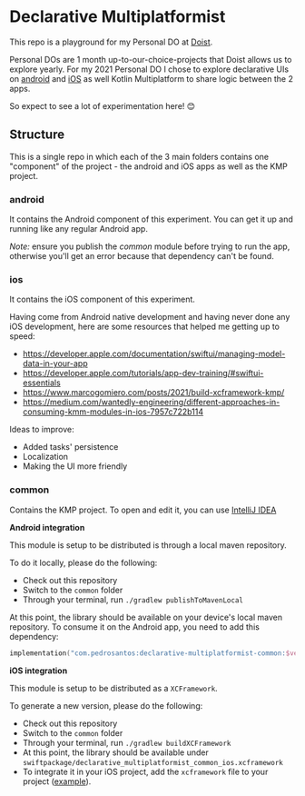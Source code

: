 # Declarative Multiplatformist

This repo is a playground for my Personal DO at [Doist](https://doist.com/). 

Personal DOs are 1 month up-to-our-choice-projects that Doist allows us to explore yearly.
For my 2021 Personal DO I chose to explore declarative UIs on [android](https://developer.android.com/jetpack/compose) and [iOS](https://developer.apple.com/xcode/swiftui/) as well Kotlin Multiplatform to share logic between the 2 apps. 

So expect to see a lot of experimentation here! 😊

## Structure
This is a single repo in which each of the 3 main folders contains one "component" of the project - the android and iOS apps as well as the KMP project.

### android
It contains the Android component of this experiment. You can get it up and running like any regular Android app.

_Note:_ ensure you publish the _common_ module before trying to run the app, otherwise you'll get an error because that dependency can't be found.

### ios
It contains the iOS component of this experiment.

Having come from Android native development and having never done any iOS development, here are some resources that helped me getting up to speed:
- https://developer.apple.com/documentation/swiftui/managing-model-data-in-your-app
- https://developer.apple.com/tutorials/app-dev-training/#swiftui-essentials
- https://www.marcogomiero.com/posts/2021/build-xcframework-kmp/
- https://medium.com/wantedly-engineering/different-approaches-in-consuming-kmm-modules-in-ios-7957c722b114

Ideas to improve:
- Added tasks' persistence
- Localization
- Making the UI more friendly

### common
Contains the KMP project. To open and edit it, you can use [IntelliJ IDEA](https://www.jetbrains.com/idea/)

**Android integration**

This module is setup to be distributed is through a local maven repository.

To do it locally, please do the following:
- Check out this repository
- Switch to the `common` folder
- Through your terminal, run `./gradlew publishToMavenLocal`

At this point, the library should be available on your device's local maven repository.
To consume it on the Android app, you need to add this dependency:
```kotlin
implementation("com.pedrosantos:declarative-multiplatformist-common:$version")
```

**iOS integration**

This module is setup to be distributed as a `XCFramework`.

To generate a new version, please do the following:
- Check out this repository
- Switch to the `common` folder
- Through your terminal, run `./gradlew buildXCFramework`
- At this point, the library should be available under `swiftpackage/declarative_multiplatformist_common_ios.xcframework`
- To integrate it in your iOS project, add the `xcframework` file to your project ([example](https://www.simpleswiftguide.com/how-to-add-xcframework-to-xcode-project/)).
